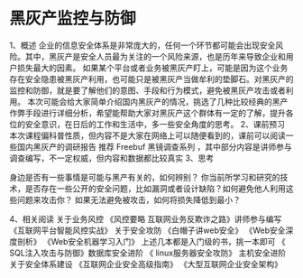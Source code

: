 # 黑灰产监控与防御

1、概述
企业的信息安全体系是非常庞大的，任何一个环节都可能会出现安全风险。其中，黑灰产是安全人员最为关注的一个风险来源，也是历年来导致企业和用户损失最大的因素。
如果某个平台或者业务被黑灰产盯上，可能是因为这个业务存在安全隐患被黑灰产利用，也可能只是被黑灰产当做牟利的垫脚石。对黑灰产的监控和防御，就是要了解他们的意图、手段和行为模式，避免被黑灰产攻击或者利用。
本次可能会给大家简单介绍国内黑灰产的情况，挑选了几种比较经典的黑产作弊手段进行详细分析，希望能帮助大家对黑灰产这个群体有一定的了解，提升各位的安全意识，在日后的工作和生活中，多一些安全角度的思考。
2、课前预习
本次课程偏科普性质，但内容不是大家在网络上可以随便看到的，课前可以阅读一些国内黑灰产的调研报告
推荐 Freebuf 黑镜调查系列 ，其中部分内容是讲师参与调查编写，不一定权威，但内容和数据都比较真实
3、思考

身边是否有一些事情是可能与黑产有关的，如何辨别？
你当前所学习和研究的技术，是否存在一些公开的安全问题，比如漏洞或者设计缺陷？如何避免他人利用这些问题来攻击你？
如果无法避免被攻击，如何将损失降低到最小？

4、相关阅读
关于业务风控
《风控要略 互联网业务反欺诈之路》讲师参与编写
《互联网平台智能风控实战》
关于安全攻防
《白帽子讲web安全》
《Web安全深度剖析》
《Web安全机器学习入门》
上述几本都是入门级的书，挑一本即可
《 SQL注入攻击与防御》数据库安全进阶
《 linux服务器安全攻防》 主机安全进阶
关于安全体系建设
《互联网企业安全高级指南》
《大型互联网企业安全架构》
